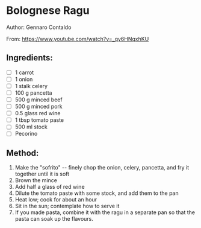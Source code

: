 # Bolognese Ragu

Author: Gennaro Contaldo

From: https://www.youtube.com/watch?v=_qy6HNqxhKU

## Ingredients:
- [ ] 1 carrot
- [ ] 1 onion
- [ ] 1 stalk celery
- [ ] 100 g pancetta
- [ ] 500 g minced beef
- [ ] 500 g minced pork
- [ ] 0.5 glass red wine
- [ ] 1 tbsp tomato paste
- [ ] 500 ml stock
- [ ] Pecorino

## Method:
1. Make the "sofrito" -- finely chop the onion, celery, pancetta, and fry it together until it is soft
2. Brown the mince
3. Add half a glass of red wine
4. Dilute the tomato paste with some stock, and add them to the pan
5. Heat low; cook for about an hour
6. Sit in the sun; contemplate how to serve it
7. If you made pasta, combine it with the ragu in a separate pan so that the pasta can soak up the flavours.